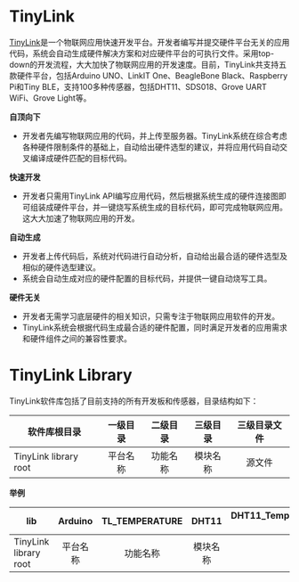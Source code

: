 # TinyLink
[TinyLink](http://tinylink.emnets.org)是一个物联网应用快速开发平台。开发者编写并提交硬件平台无关的应用代码，系统会自动生成硬件解决方案和对应硬件平台的可执行文件。采用top-down的开发流程，大大加快了物联网应用的开发速度。目前，TinyLink共支持五款硬件平台，包括Arduino UNO、LinkIT One、BeagleBone Black、Raspberry Pi和Tiny BLE，支持100多种传感器，包括DHT11、SDS018、Grove UART WiFi、Grove Light等。

**自顶向下**
- 开发者先编写物联网应用的代码，并上传至服务器。TinyLink系统在综合考虑各种硬件限制条件的基础上，自动给出硬件选型的建议，并将应用代码自动交叉编译成硬件匹配的目标代码。

**快速开发**
- 开发者只需用TinyLink API编写应用代码，然后根据系统生成的硬件连接图即可组装成硬件平台，并一键烧写系统生成的目标代码，即可完成物联网应用。这大大加速了物联网应用的开发。

**自动生成**
- 开发者上传代码后，系统对代码进行自动分析，自动给出最合适的硬件选型及相似的硬件选型建议。
- 系统会自动生成对应的硬件配置的目标代码，并提供一键自动烧写工具。

**硬件无关**
- 开发者无需学习底层硬件的相关知识，只需专注于物联网应用软件的开发。
- TinyLink系统会根据代码生成最合适的硬件配置，同时满足开发者的应用需求和硬件组件之间的兼容性要求。

# TinyLink Library
TinyLink软件库包括了目前支持的所有开发板和传感器，目录结构如下：

|软件库根目录|一级目录|二级目录|三级目录|三级目录文件|
|----------------------|:--------:|:--------:|:--------:|:-------:|
|TinyLink library root |平台名称|功能名称|模块名称|源文件|


**举例**
  
|lib|Arduino|TL_TEMPERATURE|DHT11|DHT11_Temperature_Arduino_UNO .h.cpp|  
|----------------------|:--------:|:--------:|:--------:|:-------:|  
|TinyLink library root |平台名称|功能名称|模块名称|源文件|  
